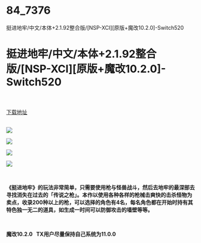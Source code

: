 # 84_7376
挺进地牢/中文/本体+2.1.92整合版/[NSP-XCI][原版+魔改10.2.0]-Switch520
# 挺进地牢/中文/本体+2.1.92整合版/[NSP-XCI][原版+魔改10.2.0]-Switch520
 <br/></br>
[下载地址](https://www.switch520.cc/article/7376 "下载地址")
<br/></br>

<p><strong><img src="https://www.switch520.cc/muke_img/upload_art_editor_20201117-1_e5f344c8e6d8bfafc93ce5549bd25f0a.jpg"></strong></p>
<p><strong><img src="https://www.switch520.cc/muke_img/upload_art_editor_20201117-1_28736814d7d33c8e2d296bcbcbc185fe.jpg"></strong></p>
<p><strong><img src="https://www.switch520.cc/muke_img/upload_art_editor_20201117-1_7ae32a3344f1980d67a3311f13b6f55d.jpg"></strong></p>
<p><strong><img src="https://www.switch520.cc/muke_img/upload_art_editor_20201117-1_505636b0c318e86dcd83f3d47760197b.jpg"></strong></p>
<p>&nbsp;</p>
<p><strong>《挺进地牢》的玩法非常简单，只需要使用枪与怪兽战斗，然后去地牢的最深部去寻找消失在过去的「传说之枪」。本作以使用各种各样的枪械击爽快的击杀怪物为卖点，收录200种以上的枪，可以选择的角色有4名，每名角色都在开始时持有其特色独一无二的道具，如生成一时间可以防御攻击的墙壁等等。</strong></p>
<p>&nbsp;</p>
<p><strong>魔改10.2.0 &nbsp;&nbsp;TX用户尽量保持自己系统为11.0.0</strong></p>
